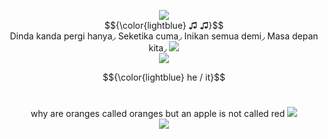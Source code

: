 
<p align="center">
  <image src="https://files.catbox.moe/uqt6sk.jpg">
  <br>
    $${\color{lightblue} ♫ ♫}$$
    <br>
  Dinda kanda pergi hanya◞
 Seketika cuma◞
 Inikan semua demi◞
 Masa depan kita◞
  


<image src="https://media.discordapp.net/attachments/1036605748794363924/1231003688022048918/wFXWaiAtpya5QAAAABJRU5ErkJggg.png?ex=66356086&is=6622eb86&hm=a528d68eddaf5a338ccec3fb95387da4c34495ca040ce32a165b7b3469966f90&=&format=webp&quality=lossless&width=688&height=688">

  
<br>
<image src="https://caterpie.crd.co/assets/images/gallery16/bf965cb8.gif?v=f7b7a140">
<br>



$${\color{lightblue} he / it}$$
<br>
<p align="center">
why are oranges called oranges but an apple is not called red <image src="https://files.catbox.moe/6fjuhr.gif"> 
<br>
<image src="https://caterpie.crd.co/assets/images/gallery19/6ddaf297.png?v=f7b7a140">

<br>









<!--
**deathdelivery/deathdelivery** is a ✨ _special_ ✨ repository because its `README.md` (this file) appears on your GitHub profile.

Here are some ideas to get you started:

- 🔭 I’m currently working on ...
- 🌱 I’m currently learning ...
- 👯 I’m looking to collaborate on ...
- 🤔 I’m looking for help with ...
- 💬 Ask me about ...
- 📫 How to reach me: ...
- 😄 Pronouns: ...
- ⚡ Fun fact: ...
-->
